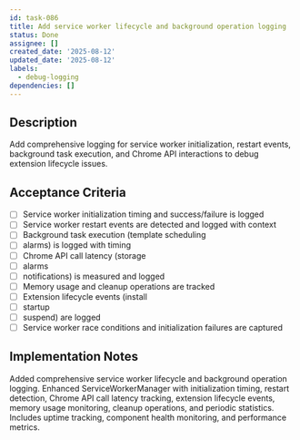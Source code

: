 ```yaml
---
id: task-086
title: Add service worker lifecycle and background operation logging
status: Done
assignee: []
created_date: '2025-08-12'
updated_date: '2025-08-12'
labels:
  - debug-logging
dependencies: []
---
```


## Description

Add comprehensive logging for service worker initialization, restart events, background task execution, and Chrome API interactions to debug extension lifecycle issues.

## Acceptance Criteria

- [ ] Service worker initialization timing and success/failure is logged
- [ ] Service worker restart events are detected and logged with context
- [ ] Background task execution (template scheduling
- [ ] alarms) is logged with timing
- [ ] Chrome API call latency (storage
- [ ] alarms
- [ ] notifications) is measured and logged
- [ ] Memory usage and cleanup operations are tracked
- [ ] Extension lifecycle events (install
- [ ] startup
- [ ] suspend) are logged
- [ ] Service worker race conditions and initialization failures are captured

## Implementation Notes

Added comprehensive service worker lifecycle and background operation logging. Enhanced ServiceWorkerManager with initialization timing, restart detection, Chrome API call latency tracking, extension lifecycle events, memory usage monitoring, cleanup operations, and periodic statistics. Includes uptime tracking, component health monitoring, and performance metrics.
